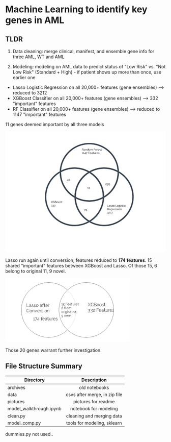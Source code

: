 # Machine Learning to identify key genes in AML

## TLDR
1) Data cleaning: merge clinical, manifest, and ensemble gene info for three AML, WT and AML

2) Modeling: modeling on AML data to predict status of "Low Risk" vs. "Not Low Risk" (Standard + High) - if patient shows up more than once, use earlier one

- Lasso Logistic Regression on all 20,000+ features (gene ensembles) --> reduced to 3212
- XGBoost Classifier on all 20,000+ features (gene ensembles) --> 332 "important" features
- RF Classifier on all 20,000+ features (gene ensembles) --> reduced to 1147 "important" features

11 genes deemed important by all three models

![Screenshot](modeling.png)

Lasso run again until conversion, features reduced to **174 features**. 15 shared "important" features
between XGBoost and Lasso. Of those 15, 6 belong to original 11, 9 novel.

![Screenshot](post.png)

Those 20 genes warrant further investigation.


## File Structure Summary 
| Directory                  | Description                        | 
| ---------------------      |:----------------------------------:| 
|archives                    | old notebooks                      | 
|data                        | csvs after merge, in zip file      |
|pictures                    | pictures for readme                |
|model_walkthrough.ipynb     | notebook for modeling              |
|clean.py                    | cleaning and merging data          | 
|model_comp.py               | tools for modeling, sklearn        | 

dummies.py not used..

